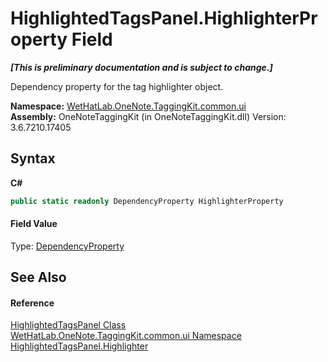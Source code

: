 # HighlightedTagsPanel.HighlighterProperty Field
 _**\[This is preliminary documentation and is subject to change.\]**_

Dependency property for the tag highlighter object.

**Namespace:**&nbsp;<a href="043a9407-ac38-b3ac-7348-a6090af495ad.md">WetHatLab.OneNote.TaggingKit.common.ui</a><br />**Assembly:**&nbsp;OneNoteTaggingKit (in OneNoteTaggingKit.dll) Version: 3.6.7210.17405

## Syntax

**C#**<br />
``` C#
public static readonly DependencyProperty HighlighterProperty
```


#### Field Value
Type: <a href="http://msdn2.microsoft.com/en-us/library/ms589318" target="_blank">DependencyProperty</a>

## See Also


#### Reference
<a href="1ffdd49a-8be7-2721-c076-b0ac663ecd27.md">HighlightedTagsPanel Class</a><br /><a href="043a9407-ac38-b3ac-7348-a6090af495ad.md">WetHatLab.OneNote.TaggingKit.common.ui Namespace</a><br /><a href="3cb35a01-258b-e262-2639-0dbb959742bf.md">HighlightedTagsPanel.Highlighter</a><br />
